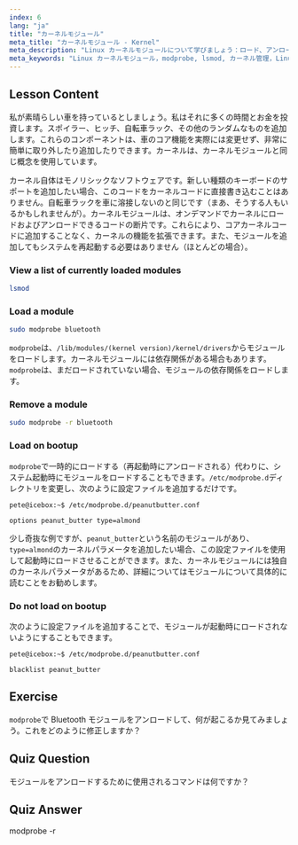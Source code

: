 ```yaml
---
index: 6
lang: "ja"
title: "カーネルモジュール"
meta_title: "カーネルモジュール - Kernel"
meta_description: "Linux カーネルモジュールについて学びましょう：ロード、アンロード、管理方法。カーネル機能を拡張するための`modprobe`と`lsmod`コマンドを理解しましょう。あなたの Linux の旅を始めましょう！"
meta_keywords: "Linux カーネルモジュール，modprobe, lsmod, カーネル管理，Linux チュートリアル，Linux 初心者，Linux ガイド"
---
```


## Lesson Content

私が素晴らしい車を持っているとしましょう。私はそれに多くの時間とお金を投資します。スポイラー、ヒッチ、自転車ラック、その他のランダムなものを追加します。これらのコンポーネントは、車のコア機能を実際には変更せず、非常に簡単に取り外したり追加したりできます。カーネルは、カーネルモジュールと同じ概念を使用しています。

カーネル自体はモノリシックなソフトウェアです。新しい種類のキーボードのサポートを追加したい場合、このコードをカーネルコードに直接書き込むことはありません。自転車ラックを車に溶接しないのと同じです（まあ、そうする人もいるかもしれませんが）。カーネルモジュールは、オンデマンドでカーネルにロードおよびアンロードできるコードの断片です。これらにより、コアカーネルコードに追加することなく、カーネルの機能を拡張できます。また、モジュールを追加してもシステムを再起動する必要はありません（ほとんどの場合）。

### View a list of currently loaded modules

```bash
lsmod
```

### Load a module

```bash
sudo modprobe bluetooth
```

`modprobe`は、`/lib/modules/(kernel version)/kernel/drivers`からモジュールをロードします。カーネルモジュールには依存関係がある場合もあります。`modprobe`は、まだロードされていない場合、モジュールの依存関係をロードします。

### Remove a module

```bash
sudo modprobe -r bluetooth
```

### Load on bootup

`modprobe`で一時的にロードする（再起動時にアンロードされる）代わりに、システム起動時にモジュールをロードすることもできます。`/etc/modprobe.d`ディレクトリを変更し、次のように設定ファイルを追加するだけです。

```plaintext
pete@icebox:~$ /etc/modprobe.d/peanutbutter.conf

options peanut_butter type=almond
```

少し奇抜な例ですが、`peanut_butter`という名前のモジュールがあり、`type=almond`のカーネルパラメータを追加したい場合、この設定ファイルを使用して起動時にロードさせることができます。また、カーネルモジュールには独自のカーネルパラメータがあるため、詳細についてはモジュールについて具体的に読むことをお勧めします。

### Do not load on bootup

次のように設定ファイルを追加することで、モジュールが起動時にロードされないようにすることもできます。

```plaintext
pete@icebox:~$ /etc/modprobe.d/peanutbutter.conf

blacklist peanut_butter
```

## Exercise

`modprobe`で Bluetooth モジュールをアンロードして、何が起こるか見てみましょう。これをどのように修正しますか？

## Quiz Question

モジュールをアンロードするために使用されるコマンドは何ですか？

## Quiz Answer

modprobe -r
